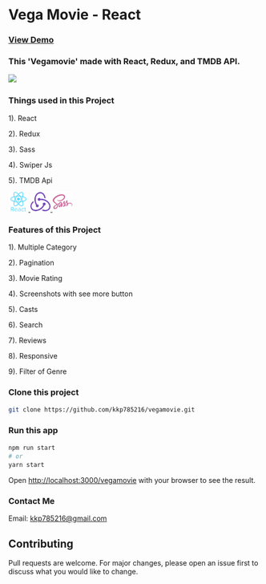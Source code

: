 # Vega Movie - React

<h3><a href="https://kkp785216.github.io/vegamovie">View Demo</a></h3>

### This 'Vegamovie' made with React, Redux, and TMDB API.

<img src="https://i.imgur.com/E2f0kXb.png" />

### Things used in this Project
<p>1). React</p>
<p>2). Redux</p>
<p>3). Sass</p>
<p>4). Swiper Js</p>
<p>5). TMDB Api</p>

<p align="left"> 
    <a href="https://reactjs.org/" target="_blank" rel="noreferrer"> 
    <img src="https://raw.githubusercontent.com/devicons/devicon/master/icons/react/react-original-wordmark.svg" alt="react" width="40" height="40"/> 
    </a>
     <a href="https://redux.js.org" target="_blank" rel="noreferrer"> 
    <img src="https://raw.githubusercontent.com/devicons/devicon/master/icons/redux/redux-original.svg" alt="redux" width="40" height="40"/> 
  </a>
   <a href="https://sass-lang.com" target="_blank" rel="noreferrer"> 
    <img src="https://raw.githubusercontent.com/devicons/devicon/master/icons/sass/sass-original.svg" alt="sass" width="40" height="40"/> 
  </a> 
</p>

### Features of this Project
<p>1). Multiple Category</p>
<p>2). Pagination</p>
<p>3). Movie Rating</p>
<p>4). Screenshots with see more button</p>
<p>5). Casts</p>
<p>6). Search</p>
<p>7). Reviews</p>
<p>8). Responsive</p>
<p>9). Filter of Genre</p>

### Clone this project
```bash
git clone https://github.com/kkp785216/vegamovie.git
```

### Run this app
```bash
npm run start
# or
yarn start
```

Open [http://localhost:3000/vegamovie](http://localhost:3000/vegamovie) with your browser to see the result.

### Contact Me
<p>Email: <a href="mailto:kkp785216@gmail.com">kkp785216@gmail.com</a></p>

## Contributing
Pull requests are welcome. For major changes, please open an issue first to discuss what you would like to change.
